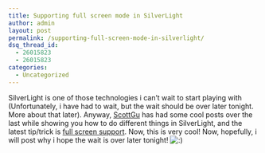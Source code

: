 ```yaml
---
title: Supporting full screen mode in SilverLight
author: admin
layout: post
permalink: /supporting-full-screen-mode-in-silverlight/
dsq_thread_id:
  - 26015823
  - 26015823
categories:
  - Uncategorized
---
```

<p class=a style="MARGIN:0cm 0cm 10pt;"><span style="FONT-SIZE:10pt;LINE-HEIGHT:115%;FONT-FAMILY:'Arial','sans-serif';"></p> 

<p>
  SilverLight is one of those technologies i can&#8217;t wait to start playing with (Unfortunately, i have had to wait, but the wait should be over later tonight. More about that later). Anyway, <a href="http://weblogs.asp.net/scottgu/default.aspx">ScottGu</a> has had some cool posts over the last while showing you how to do different things in SilverLight, and the latest tip/trick is <a href="http://weblogs.asp.net/scottgu/archive/2007/05/17/tip-trick-supporting-full-screen-mode-with-silverlight.aspx">full screen support</a>. Now, this is very cool! Now, hopefully, i will post why i hope the wait is over later tonight! <img src="http://blog.lotas-smartman.net/wp-includes/images/smilies/icon_smile.gif" alt=":)" class="wp-smiley" />
</p>

<p>
  </span>
</p>